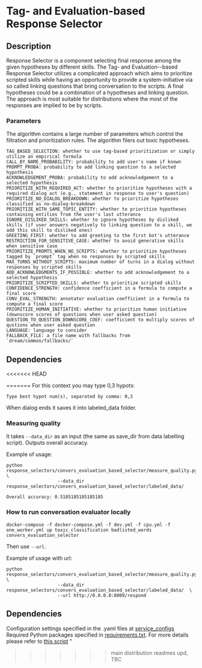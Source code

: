# Tag- and Evaluation-based Response Selector

## Description

Response Selector is a component selecting final response among the given hypotheses by different skills.
The Tag- and Evaluation--based Response Selector utilizes a complicated approach which aims to
prioritize scripted skills while having an opportunity to provide a system-initiative via so called linking questions
that bring conversation to the scripts. A final hypotheses could be a combination of a hypotheses and linking question.
The approach is most suitable for distributions where the most of the responses are implied to be by scripts.

### Parameters

The algorithm contains a large number of parameters which control the filtration and prioritization rules. 
The algorithm filers out toxic hypotheses.

```
TAG_BASED_SELECTION: whether to use tag-based prioritization or simply utilize an empirical formula
CALL_BY_NAME_PROBABILITY: probability to add user's name if known
PROMPT_PROBA: probability to add linking question to a selected hypothesis
ACKNOWLEDGEMENT_PROBA: probability to add acknowledgement to a selected hypothesis
PRIORITIZE_WITH_REQUIRED_ACT: whether to prioritize hypotheses with a required dialog act (e.g., statement in response to user's question)
PRIORITIZE_NO_DIALOG_BREAKDOWN: whether to prioritize hypotheses classified as no-dialog-breakdown
PRIORITIZE_WITH_SAME_TOPIC_ENTITY: whether to prioritize hypotheses containing entities from the user's last utterance
IGNORE_DISLIKED_SKILLS: whether to ignore hypotheses by disliked skills (if user answers negatively to linking question to a skill, we add this skill to disliked ones)
GREETING_FIRST: whether to add greeting to the first bot's utterance
RESTRICTION_FOR_SENSITIVE_CASE: whether to avoid generative skills when sensitive case 
PRIORITIZE_PROMTS_WHEN_NO_SCRIPTS: whether to prioritize hypotheses tagged by `prompt` tag when no responses by scripted skills
MAX_TURNS_WITHOUT_SCRIPTS: maximum number of turns in a dialog without responses by scripted skills
ADD_ACKNOWLEDGMENTS_IF_POSSIBLE: whether to add acknowledgement to a selected hypothesis
PRIORITIZE_SCRIPTED_SKILLS: whether to prioritize scripted skills
CONFIDENCE_STRENGTH: confidence coefficient in a formula to compute a final score
CONV_EVAL_STRENGTH: annotator evaluation coefficient in a formula to compute a final score
PRIORITIZE_HUMAN_INITIATIVE: whether to prioritize human initiative (downscore scores of questions when user asked question)
QUESTION_TO_QUESTION_DOWNSCORE_COEF: coefficient to multiply scores of qustions when user asked question
LANGUAGE: language to consider
FALLBACK_FILE: a file name with fallbacks from `dream/common/fallbacks/`
```

## Dependencies

<<<<<<< HEAD

=======
For this context you may type 0,3 hypots:
```
Type best hypot num(s), separated by comma: 0,3
```

When dialog ends it saves it into labeled_data folder.

### Measuring quality

It takes `--data_dir` as an input (the same as save_dir from data labelling script).
Outputs overall accuracy.

Example of usage:

```
python response_selectors/convers_evaluation_based_selector/measure_quality.py \
                   --data_dir response_selectors/convers_evaluation_based_selector/labeled_data/

Overall accuracy: 0.5185185185185185
```

### How to run conversation evaluator locally

`docker-compose -f docker-compose.yml -f dev.yml -f cpu.yml -f one_worker.yml up toxic_classification badlisted_words convers_evaluation_selector`

Then use `--url`.

Example of usage with url:

```
python response_selectors/convers_evaluation_based_selector/measure_quality.py \
                   --data_dir response_selectors/convers_evaluation_based_selector/labeled_data/  \
                   --url http://0.0.0.0:8009/respond
```
## Dependencies

Configuration settings specified in the .yaml files at [service_configs](service_configs)
Required Python packages specified in [requirements.txt](requirements.txt).
For more details please refer to [this script](server.py)        "
>>>>>>> main distribution readmes upd, TBC
